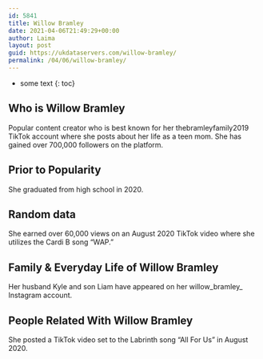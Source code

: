 ```yaml
---
id: 5841
title: Willow Bramley
date: 2021-04-06T21:49:29+00:00
author: Laima
layout: post
guid: https://ukdataservers.com/willow-bramley/
permalink: /04/06/willow-bramley/
---
```


* some text
{: toc}


## Who is Willow Bramley
                  
                  
                  
Popular content creator who is best known for her thebramleyfamily2019 TikTok account where she posts about her life as a teen mom. She has gained over 700,000 followers on the platform. 
                  
              
            
              
            
                
                
                
## Prior to Popularity
                  
                  
                  
She graduated from high school in 2020. 
                  
              
            
              
            
                
                
                
## Random data
                  
                  
                  
She earned over 60,000 views on an August 2020 TikTok video where she utilizes the Cardi B song &#8220;WAP.&#8221;
                  
              
            
              
            
                
                
                
## Family & Everyday Life of Willow Bramley
                  
                  
                  
Her husband Kyle and son Liam have appeared on her willow_bramley_ Instagram account. 
                  
              
            
              
            
                
                
                
## People Related With Willow Bramley
                  
                  
                  
She posted a TikTok video set to the Labrinth song &#8220;All For Us&#8221; in August 2020. 
                  
              
            
              
            
                
              
            
              
              
            
            
              
            
          
          
          